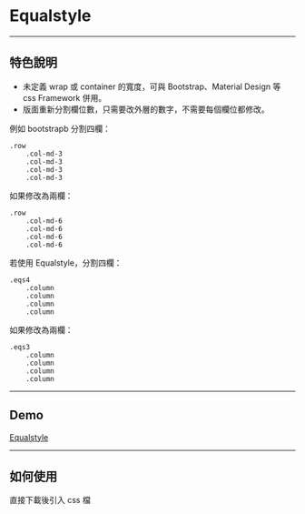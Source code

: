 # Equalstyle


----
## 特色說明
* 未定義 wrap 或 container 的寬度，可與 Bootstrap、Material Design 等 css Framework 併用。
* 版面重新分割欄位數，只需要改外層的數字，不需要每個欄位都修改。


例如 bootstrapb 分割四欄：

    .row
        .col-md-3
        .col-md-3
        .col-md-3
        .col-md-3

如果修改為兩欄：

    .row
        .col-md-6
        .col-md-6
        .col-md-6
        .col-md-6

若使用 Equalstyle，分割四欄：

    .eqs4
        .column
        .column
        .column
        .column

如果修改為兩欄：

    .eqs3
        .column
        .column
        .column
        .column

----
## Demo
[Equalstyle](http://equalstyle.onepoint.com.tw/styles/equalstyle.css)


----
## 如何使用
直接下載後引入 css 檔